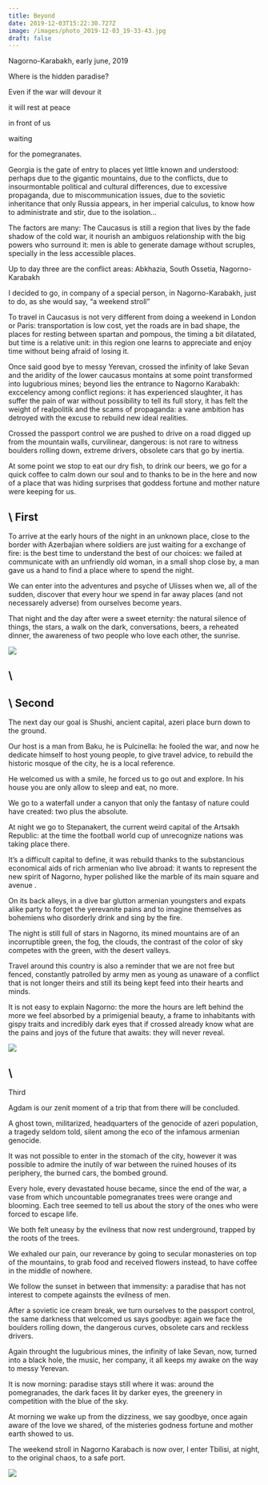 ```yaml
---
title: Beyond
date: 2019-12-03T15:22:30.727Z
image: /images/photo_2019-12-03_19-33-43.jpg
draft: false
---
```

Nagorno-Karabakh, early june, 2019

Where is the hidden paradise?

Even if the war will devour it

it will rest at peace

in front of us

waiting

for the pomegranates.

Georgia is the gate of entry to places yet little known and understood: perhaps due to the gigantic mountains, due to the conflicts, due to insourmontable political and cultural differences, due to excessive propaganda, due to miscommunication issues, due to the sovietic inheritance that only Russia appears, in her imperial calculus, to know how to administrate and stir, due to the isolation…

The factors are many: The Caucasus is still a region that lives by the fade shadow of the cold war, it nourish an ambiguos relationship with the big powers who surround it: men is able to generate damage without scruples, specially in the less accessible places.

Up to day three are the conflict areas: Abkhazia, South Ossetia, Nagorno-Karabakh

I decided to go, in company of a special person, in Nagorno-Karabakh, just to do, as she would say, “a weekend stroll”

<!-- excerpt -->

To travel in Caucasus is not very different from doing a weekend in London or Paris: transportation is low cost, yet the roads are in bad shape, the places for resting between spartan and pompous, the timing a bit dilatated, but time is a relative unit: in this region one learns to appreciate and enjoy time without being afraid of losing it.

Once said good bye to messy Yerevan, crossed the infinity of lake Sevan and the aridity of the lower caucasus montains at some point transformed into lugubrious mines; beyond lies the entrance to Nagorno Karabakh: exccelency among conflict regions: it has experienced slaughter, it has suffer the pain of war without possibility to tell its full story, it has felt the weight of realpolitik and the scams of propaganda: a vane ambition has detroyed with the excuse to rebuild new ideal realities.

Crossed the passport control we are pushed to drive on a road digged up from the mountain walls, curvilinear, dangerous: is not rare to witness boulders rolling down, extreme drivers, obsolete cars that go by inertia.

At some point we stop to eat our dry fish, to drink our beers, we go for a quick coffee to calm down our soul and to thanks to be in the here and now of a place that was hiding surprises that goddess fortune and mother nature were keeping for us.

## \    First

To arrive at the early hours of the night in an unknown place, close to the border with Azerbajian where soldiers are just waiting for a exchange of fire: is the best time to understand the best of our choices: we failed at communicate with an unfriendly old woman, in a small shop close by, a man gave us a hand to find a place where to spend the night.

We can enter into the adventures and psyche of Ulisses when we, all of the sudden, discover that every hour we spend in far away places (and not necessarely adverse) from ourselves become years.

That night and the day after were a sweet eternity: the natural silence of things, the stars, a walk on the dark, conversations, beers, a reheated dinner, the awareness of two people who love each other, the sunrise.

![](/images/photo_2019-12-03_19-34-35.jpg)

## \

## \    Second

The next day our goal is Shushi, ancient capital, azeri place burn down to the ground. 

Our host is a man from Baku, he is Pulcinella: he fooled the war, and now he dedicate himself to host young people, to give travel advice, to rebuild the historic mosque of the city, he is a local reference.

He welcomed us with a smile, he forced us to go out and explore. In his house you are only allow to sleep and eat, no more.

We go to a waterfall under a canyon that only the fantasy of nature could have created: two plus the absolute.

At night we go to Stepanakert, the current weird capital of the Artsakh Republic: at the time the football world cup of unrecognize nations was taking place there.

It’s a difficult capital to define, it was rebuild thanks to the substancious economical aids of rich armenian who live abroad: it wants to represent the new spirit of Nagorno, hyper polished like the marble of its main square and avenue
.

On its back alleys, in a dive bar glutton armenian youngsters and expats alike party to forget the yerevanite pains and to imagine themselves as bohemiens who disorderly drink and sing by the fire.

The night is still full of stars in Nagorno, its mined mountains are of an incorruptible green, the fog, the clouds, the contrast of the color of sky competes with the green, with the desert valleys.

Travel around this country is also a reminder that we are not free but fenced, constantly patrolled by army men as young as unaware of a conflict that is not longer theirs and still its being kept feed into their hearts and minds.

It is not easy to explain Nagorno: the more the hours are left behind the more we feel absorbed by a primigenial beauty, a frame to inhabitants with gispy traits and incredibly dark eyes that if crossed already know what are the pains and joys of the future that awaits: they will never reveal.

![](/images/photo_2019-12-03_19-36-45.jpg)

## \

Third

Agdam is our zenit moment of a trip that from there will be concluded. 

A ghost town, militarized, headquarters of the genocide of azeri population, a tragedy seldom told, silent among the eco of the infamous armenian genocide.

It was not possible to enter in the stomach of the city, however it was possible to admire the inutily of war between the ruined houses of its periphery, the burned cars, the bombed ground.

Every hole, every devastated house became, since the end of the war, a vase from which uncountable pomegranates trees were orange and blooming. Each tree seemed to tell us about the story of the ones who were forced to escape life.

We both felt uneasy by the evilness that now rest underground, trapped by the roots of the trees.

We exhaled our pain, our reverance by going to secular monasteries on top of the mountains, to grab food and received flowers instead, to have coffee in the middle of nowhere.

We follow the sunset in between that immensity: a paradise that has not interest to compete againsts the evilness of men.

After a sovietic ice cream break, we turn ourselves to the passport control, the same darkness that welcomed us says goodbye: again we face the boulders rolling down, the dangerous curves, obsolete cars and reckless drivers.

Again throught the lugubrious mines, the infinity of lake Sevan, now, turned into a black hole, the music, her company, it all keeps my awake on the way to messy Yerevan.

It is now morning: paradise stays still where it was: around the pomegranades, the dark faces lit by darker eyes, the greenery in competition with the blue of the sky.

At morning we wake up from the dizziness, we say goodbye, once again aware of the love we shared, of the misteries godness fortune and mother earth showed to us.

The weekend stroll in Nagorno Karabach is now over, I enter Tbilisi, at night, to the original chaos, to a safe port.

![](/images/photo_2019-12-03_19-37-31.jpg)
